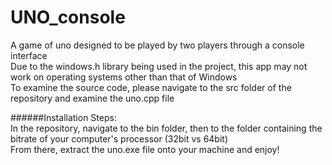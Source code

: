 # UNO_console
A game of uno designed to be played by two players through a console interface  
Due to the windows.h library being used in the project, this app may not work on operating systems other than that of Windows  
To examine the source code, please navigate to the src folder of the repository and examine the uno.cpp file  

######Installation Steps:  
In the repository, navigate to the bin folder, then to the folder containing the bitrate of your computer's processor (32bit vs 64bit)  
From there, extract the uno.exe file onto your machine and enjoy!
